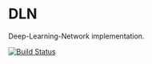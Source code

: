 # DLN
Deep-Learning-Network implementation.

[![Build Status](https://travis-ci.com/Justist/DLN.svg?branch=master)](https://travis-ci.com/Justist/DLN)
